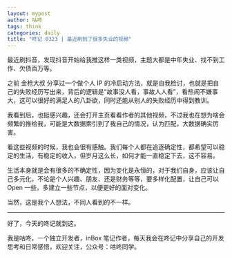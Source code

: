 ```yaml
---
layout: mypost
author: 咕咚
tags: think
categories: daily
title: "咚记 0323 | 最近刷到了很多失业的视频"
---
```


最近刷抖音，发现抖音开始给我推这样一类视频，主题大都是中年失业、找不到工作、欠债百万等。

之前 金枪大叔 分享过一个做个人 IP 的冷启动方法，就是自我检讨，也就是把自己的失败经历写出来，背后的逻辑是“故事没人看，事故人人看”，看热闹不嫌事大，这可以很好的满足人的八卦欲，同时还能从别人的失败经历中得到教训。

我看到后，也挺感兴趣，还会打开主页看看作者的其他视频，不过我也在想为啥会频繁的推给我，可能是大数据索引到了我自己的情况，认为匹配，大数据确实厉害。

看这些视频的时候，我也会很有感触。我们每个人都在追逐确定性，都希望可以稳定的生活，有稳定的收入，但岁月这么长，如何才能一直稳定下去，这不容易。

生活本身就是会有很多的不确定性，因为变化是永恒的，对于我们自身，应该让自己多元化，不论是个人兴趣、朋友、还是财务等等，要多样化配置，让自己可以 Open 一些，多建立一些节点，以便更好的面对变化。

当然，这是我个人想法，不同人看到的不一样。

---

好了，今天的咚记就到这。

我是咕咚，一个独立开发者，inBox 笔记作者，每天我会在咚记中分享自己的开发思考和日常感悟，欢迎关注，公众号：咕咚同学。